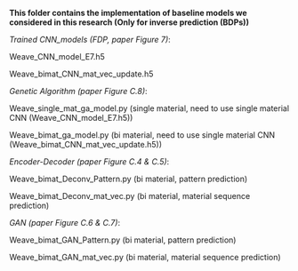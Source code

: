**This folder contains the implementation of baseline models we considered in this research (Only for inverse prediction (BDPs))**

*Trained CNN_models (FDP, paper Figure 7)*: 

Weave_CNN_model_E7.h5

Weave_bimat_CNN_mat_vec_update.h5

*Genetic Algorithm (paper Figure C.8)*: 

Weave_single_mat_ga_model.py (single material, need to use single material CNN (Weave_CNN_model_E7.h5))
                                     
Weave_bimat_ga_model.py (bi material, need to use single material CNN (Weave_bimat_CNN_mat_vec_update.h5))
                   
*Encoder-Decoder (paper Figure C.4 & C.5)*: 

Weave_bimat_Deconv_Pattern.py (bi material, pattern prediction)
                                          
Weave_bimat_Deconv_mat_vec.py (bi material, material sequence prediction)
                 
*GAN (paper Figure C.6 & C.7)*: 

Weave_bimat_GAN_Pattern.py (bi material, pattern prediction)
                             
Weave_bimat_GAN_mat_vec.py (bi material, material sequence prediction)
